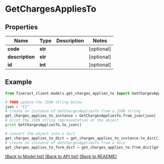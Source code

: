 # GetChargesAppliesTo


## Properties

Name | Type | Description | Notes
------------ | ------------- | ------------- | -------------
**code** | **str** |  | [optional] 
**description** | **str** |  | [optional] 
**id** | **int** |  | [optional] 

## Example

```python
from fineract_client.models.get_charges_applies_to import GetChargesAppliesTo

# TODO update the JSON string below
json = "{}"
# create an instance of GetChargesAppliesTo from a JSON string
get_charges_applies_to_instance = GetChargesAppliesTo.from_json(json)
# print the JSON string representation of the object
print GetChargesAppliesTo.to_json()

# convert the object into a dict
get_charges_applies_to_dict = get_charges_applies_to_instance.to_dict()
# create an instance of GetChargesAppliesTo from a dict
get_charges_applies_to_form_dict = get_charges_applies_to.from_dict(get_charges_applies_to_dict)
```
[[Back to Model list]](../README.md#documentation-for-models) [[Back to API list]](../README.md#documentation-for-api-endpoints) [[Back to README]](../README.md)


